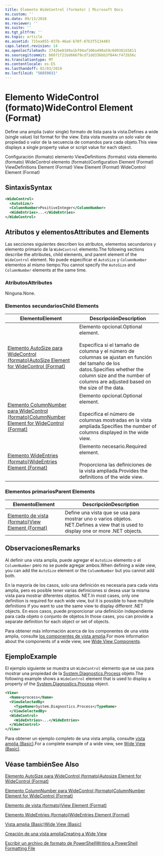 ```yaml
---
title: Elemento WideControl (formato) | Microsoft Docs
ms.custom: ''
ms.date: 09/13/2016
ms.reviewer: ''
ms.suite: ''
ms.tgt_pltfrm: ''
ms.topic: article
ms.assetid: 715ea055-037b-46ad-b70f-87b3f5134403
caps.latest.revision: 14
ms.openlocfilehash: 2742be0389a1bf04af100a490a59c0d938165811
ms.sourcegitcommit: b6871f21bd666f9cd71dd336bb3f844cf472b56c
ms.translationtype: MT
ms.contentlocale: es-ES
ms.lasthandoff: 02/03/2019
ms.locfileid: "56859831"
---
```

# <a name="widecontrol-element-format"></a><span data-ttu-id="d72c2-102">Elemento WideControl (formato)</span><span class="sxs-lookup"><span data-stu-id="d72c2-102">WideControl Element (Format)</span></span>

<span data-ttu-id="d72c2-103">Define una amplia (valor single) formato de lista para la vista.</span><span class="sxs-lookup"><span data-stu-id="d72c2-103">Defines a wide (single value) list format for the view.</span></span> <span data-ttu-id="d72c2-104">Esta vista muestra un solo valor de propiedad o valor de la secuencia de comandos para cada objeto.</span><span class="sxs-lookup"><span data-stu-id="d72c2-104">This view displays a single property value or script value for each object.</span></span>

<span data-ttu-id="d72c2-105">Configuración (formato) elemento ViewDefinitions (formato) vista elemento (formato) WideControl elemento (formato)</span><span class="sxs-lookup"><span data-stu-id="d72c2-105">Configuration Element (Format) ViewDefinitions Element (Format) View Element (Format) WideControl Element (Format)</span></span>

## <a name="syntax"></a><span data-ttu-id="d72c2-106">Sintaxis</span><span class="sxs-lookup"><span data-stu-id="d72c2-106">Syntax</span></span>

```xml
<WideControl>
  <AutoSize/>
  <ColumnNumber>PositiveInteger</ColumnNumber>
  <WideEntries>...</WideEntries>
</WideControl>
```

## <a name="attributes-and-elements"></a><span data-ttu-id="d72c2-107">Atributos y elementos</span><span class="sxs-lookup"><span data-stu-id="d72c2-107">Attributes and Elements</span></span>

<span data-ttu-id="d72c2-108">Las secciones siguientes describen los atributos, elementos secundarios y elemento primario de la `WideControl` elemento.</span><span class="sxs-lookup"><span data-stu-id="d72c2-108">The following sections describe the attributes, child elements, and parent element of the `WideControl` element.</span></span> <span data-ttu-id="d72c2-109">No puede especificar el `AutoSize` y `ColumnNumber` elementos al mismo tiempo.</span><span class="sxs-lookup"><span data-stu-id="d72c2-109">You cannot specify the `AutoSize` and `ColumnNumber` elements at the same time.</span></span>

### <a name="attributes"></a><span data-ttu-id="d72c2-110">Atributos</span><span class="sxs-lookup"><span data-stu-id="d72c2-110">Attributes</span></span>

<span data-ttu-id="d72c2-111">Ninguna.</span><span class="sxs-lookup"><span data-stu-id="d72c2-111">None.</span></span>

### <a name="child-elements"></a><span data-ttu-id="d72c2-112">Elementos secundarios</span><span class="sxs-lookup"><span data-stu-id="d72c2-112">Child Elements</span></span>

|<span data-ttu-id="d72c2-113">Elemento</span><span class="sxs-lookup"><span data-stu-id="d72c2-113">Element</span></span>|<span data-ttu-id="d72c2-114">Descripción</span><span class="sxs-lookup"><span data-stu-id="d72c2-114">Description</span></span>|
|-------------|-----------------|
|[<span data-ttu-id="d72c2-115">Elemento AutoSize para WideControl (formato)</span><span class="sxs-lookup"><span data-stu-id="d72c2-115">AutoSize Element for WideControl (Format)</span></span>](./autosize-element-for-widecontrol-format.md)|<span data-ttu-id="d72c2-116">Elemento opcional.</span><span class="sxs-lookup"><span data-stu-id="d72c2-116">Optional element.</span></span><br /><br /> <span data-ttu-id="d72c2-117">Especifica si el tamaño de columna y el número de columnas se ajustan en función del tamaño de los datos.</span><span class="sxs-lookup"><span data-stu-id="d72c2-117">Specifies whether the column size and the number of columns are adjusted based on the size of the data.</span></span>|
|[<span data-ttu-id="d72c2-118">Elemento ColumnNumber para WideControl (formato)</span><span class="sxs-lookup"><span data-stu-id="d72c2-118">ColumnNumber Element for WideControl (Format)</span></span>](./columnnumber-element-for-widecontrol-format.md)|<span data-ttu-id="d72c2-119">Elemento opcional.</span><span class="sxs-lookup"><span data-stu-id="d72c2-119">Optional element.</span></span><br /><br /> <span data-ttu-id="d72c2-120">Especifica el número de columnas mostradas en la vista ampliada.</span><span class="sxs-lookup"><span data-stu-id="d72c2-120">Specifies the number of columns displayed in the wide view.</span></span>|
|[<span data-ttu-id="d72c2-121">Elemento WideEntries (formato)</span><span class="sxs-lookup"><span data-stu-id="d72c2-121">WideEntries Element (Format)</span></span>](./wideentries-element-for-widecontrol-format.md)|<span data-ttu-id="d72c2-122">Elemento necesario.</span><span class="sxs-lookup"><span data-stu-id="d72c2-122">Required element.</span></span><br /><br /> <span data-ttu-id="d72c2-123">Proporciona las definiciones de la vista ampliada.</span><span class="sxs-lookup"><span data-stu-id="d72c2-123">Provides the definitions of the wide view.</span></span>|

### <a name="parent-elements"></a><span data-ttu-id="d72c2-124">Elementos primarios</span><span class="sxs-lookup"><span data-stu-id="d72c2-124">Parent Elements</span></span>

|<span data-ttu-id="d72c2-125">Elemento</span><span class="sxs-lookup"><span data-stu-id="d72c2-125">Element</span></span>|<span data-ttu-id="d72c2-126">Descripción</span><span class="sxs-lookup"><span data-stu-id="d72c2-126">Description</span></span>|
|-------------|-----------------|
|[<span data-ttu-id="d72c2-127">Elemento de vista (formato)</span><span class="sxs-lookup"><span data-stu-id="d72c2-127">View Element (Format)</span></span>](./view-element-format.md)|<span data-ttu-id="d72c2-128">Define una vista que se usa para mostrar uno o varios objetos. NET.</span><span class="sxs-lookup"><span data-stu-id="d72c2-128">Defines a view that is used to display one or more .NET objects.</span></span>|

## <a name="remarks"></a><span data-ttu-id="d72c2-129">Observaciones</span><span class="sxs-lookup"><span data-stu-id="d72c2-129">Remarks</span></span>

<span data-ttu-id="d72c2-130">Al definir una vista amplia, puede agregar el `AutoSize` elemento o el `ColumnNumber` pero no se puede agregar ambos.</span><span class="sxs-lookup"><span data-stu-id="d72c2-130">When defining a wide view, you can add the `AutoSize` element or the `ColumnNumber` but you cannot add both.</span></span>

<span data-ttu-id="d72c2-131">En la mayoría de los casos, solo una definición es necesaria para cada vista amplia, pero es posible tener varias definiciones si desea usar la misma vista para mostrar diferentes objetos. NET.</span><span class="sxs-lookup"><span data-stu-id="d72c2-131">In most cases, only one definition is required for each wide view, but it is possible to have multiple definitions if you want to use the same view to display different .NET objects.</span></span> <span data-ttu-id="d72c2-132">En esos casos, puede proporcionar una definición independiente para cada objeto o conjunto de objetos.</span><span class="sxs-lookup"><span data-stu-id="d72c2-132">In those cases, you can provide a separate definition for each object or set of objects.</span></span>

<span data-ttu-id="d72c2-133">Para obtener más información acerca de los componentes de una vista amplia, consulte [los componentes de vista amplia](./creating-a-wide-view.md).</span><span class="sxs-lookup"><span data-stu-id="d72c2-133">For more information about the components of a wide view, see [Wide View Components](./creating-a-wide-view.md).</span></span>

## <a name="example"></a><span data-ttu-id="d72c2-134">Ejemplo</span><span class="sxs-lookup"><span data-stu-id="d72c2-134">Example</span></span>

<span data-ttu-id="d72c2-135">El ejemplo siguiente se muestra un `WideControl` elemento que se usa para mostrar una propiedad de la [System.Diagnostics.Process](/dotnet/api/System.Diagnostics.Process) objeto.</span><span class="sxs-lookup"><span data-stu-id="d72c2-135">The following example shows a `WideControl` element that is used to display a property of the [System.Diagnostics.Process](/dotnet/api/System.Diagnostics.Process) object.</span></span>

```xml
<View>
  <Name>process</Name>
  <ViewSelectedBy>
    <TypeName>System.Diagnostics.Process</TypeName>
  </ViewSelectedBy>
  <WideControl>
    <WideEntries>...</WideEntries>
  </WideControl>
</View>
```

<span data-ttu-id="d72c2-136">Para obtener un ejemplo completo de una vista amplia, consulte [vista amplia (Basic)](./wide-view-basic.md).</span><span class="sxs-lookup"><span data-stu-id="d72c2-136">For a complete example of a wide view, see [Wide View (Basic)](./wide-view-basic.md).</span></span>

## <a name="see-also"></a><span data-ttu-id="d72c2-137">Véase también</span><span class="sxs-lookup"><span data-stu-id="d72c2-137">See Also</span></span>

[<span data-ttu-id="d72c2-138">Elemento AutoSize para WideControl (formato)</span><span class="sxs-lookup"><span data-stu-id="d72c2-138">Autosize Element for WideControl (Format)</span></span>](./autosize-element-for-widecontrol-format.md)

[<span data-ttu-id="d72c2-139">Elemento ColumnNumber para WideControl (formato)</span><span class="sxs-lookup"><span data-stu-id="d72c2-139">ColumnNumber Element for WideControl (Format)</span></span>](./columnnumber-element-for-widecontrol-format.md)

[<span data-ttu-id="d72c2-140">Elemento de vista (formato)</span><span class="sxs-lookup"><span data-stu-id="d72c2-140">View Element (Format)</span></span>](./view-element-format.md)

[<span data-ttu-id="d72c2-141">Elemento WideEntries (formato)</span><span class="sxs-lookup"><span data-stu-id="d72c2-141">WideEntries Element (Format)</span></span>](./wideentries-element-for-widecontrol-format.md)

[<span data-ttu-id="d72c2-142">Vista amplia (Basic)</span><span class="sxs-lookup"><span data-stu-id="d72c2-142">Wide View (Basic)</span></span>](./wide-view-basic.md)

[<span data-ttu-id="d72c2-143">Creación de una vista amplia</span><span class="sxs-lookup"><span data-stu-id="d72c2-143">Creating a Wide View</span></span>](./creating-a-wide-view.md)

[<span data-ttu-id="d72c2-144">Escribir un archivo de formato de PowerShell</span><span class="sxs-lookup"><span data-stu-id="d72c2-144">Writing a PowerShell Formatting File</span></span>](./writing-a-powershell-formatting-file.md)
